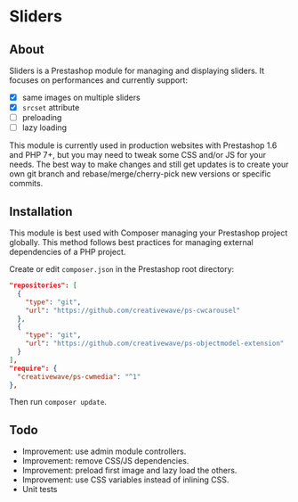 # Sliders

## About

Sliders is a Prestashop module for managing and displaying sliders. It focuses on performances and currently support:

- [x] same images on multiple sliders
- [x] `srcset` attribute
- [ ] preloading
- [ ] lazy loading

This module is currently used in production websites with Prestashop 1.6 and PHP 7+, but you may need to tweak some CSS and/or JS for your needs. The best way to make changes and still get updates is to create your own git branch and rebase/merge/cherry-pick new versions or specific commits.

## Installation

This module is best used with Composer managing your Prestashop project globally. This method follows best practices for managing external dependencies of a PHP project.

Create or edit `composer.json` in the Prestashop root directory:

```json
"repositories": [
  {
    "type": "git",
    "url": "https://github.com/creativewave/ps-cwcarousel"
  },
  {
    "type": "git",
    "url": "https://github.com/creativewave/ps-objectmodel-extension"
  }
],
"require": {
  "creativewave/ps-cwmedia": "^1"
},

```

Then run `composer update`.

## Todo

* Improvement: use admin module controllers.
* Improvement: remove CSS/JS dependencies.
* Improvement: preload first image and lazy load the others.
* Improvement: use CSS variables instead of inlining CSS.
* Unit tests

